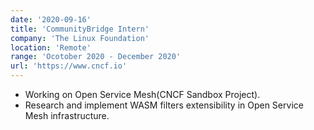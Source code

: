 ```yaml
---
date: '2020-09-16'
title: 'CommunityBridge Intern'
company: 'The Linux Foundation'
location: 'Remote'
range: 'Ocotober 2020 - December 2020'
url: 'https://www.cncf.io'
---
```


- Working on Open Service Mesh(CNCF Sandbox Project).
- Research and implement WASM filters extensibility in Open Service Mesh infrastructure.

